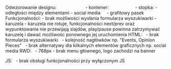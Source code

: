 Odwzorowanie designu:
  <!-- - szerokość strony inna niż w projekcie graficznym -->
	<!-- - nagłówek: -->
    <!-- - linki oraz menu - kolor, odległości między elementami nawigacji -->
		<!-- - cieniowanie tła -->
    <!-- - linia rozdzielająca menu oraz koszyk -->
    <!-- - pozycja logo -->
    <!-- - brak wyszukiwarki -->
    <!-- - linia rozdzialjąca nagłówek oraz kontener główny -->
	- kontener:
    <!-- - karuzela - wypunktowanie slajdów - odeległości między punktami -->
		<!-- - "Events" - czcionka (rozmiar, grubość, wysokość linii) -->
    <!-- - "The Strategist" - padding, czcionka (rozmiar, grubość, wysokość linii) -->
    <!-- - "Opinion Pieces" - czcionka (rozmiar, grubość, wysokość linii) -->
    <!-- - "Promotional Campaign" - skala obrazu, opis bannera, linia rozdzielająca obraz i pasek linku -->
    <!-- - "Latest Tweets" - tło, czcionka (rozmiar, grubość, wysokość linii), linia za ostatnim elementem -->
	- stopka:
		- odległości między elementami - social media
    - grafitowy pasek
Funkcjonalności:
	- brak możliwości wysłania formularza wyszukiwarki
	- karuzela - karuzela nie rotuje, funkcjonalności next/prev oraz wypunktowanie nie przewijają slajdów, play/pause powinna zatrzymywać karuzelę i dawać możliwośc ponownego jej uruchomienia
HTML:
  - brak formularza wyszukiwarki
  - kolejność nagłówków np. "Events, Opinion Pieces"
  - brak alternatywy dla klikalnych elementów graficznych np. social media
RWD:
  - 768px - brak menu głównego, logo zachodzi na banner

JS:
  - brak obsługi funkcjonalności przy wyłączonym JS
